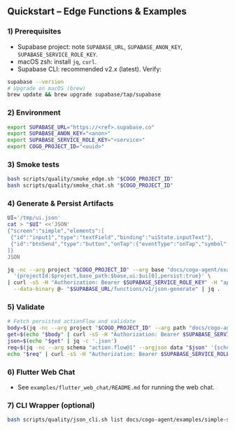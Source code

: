 ## Quickstart – Edge Functions & Examples

### 1) Prerequisites
- Supabase project: note `SUPABASE_URL`, `SUPABASE_ANON_KEY`, `SUPABASE_SERVICE_ROLE_KEY`.
- macOS zsh: install `jq`, `curl`.
 - Supabase CLI: recommended v2.x (latest). Verify:
```bash
supabase --version
# Upgrade on macOS (brew)
brew update && brew upgrade supabase/tap/supabase
```

### 2) Environment
```bash
export SUPABASE_URL="https://<ref>.supabase.co"
export SUPABASE_ANON_KEY="<anon>"
export SUPABASE_SERVICE_ROLE_KEY="<service>"
export COGO_PROJECT_ID="<uuid>"
```

### 3) Smoke tests
```bash
bash scripts/quality/smoke_edge.sh "$COGO_PROJECT_ID"
bash scripts/quality/smoke_chat.sh "$COGO_PROJECT_ID"
```

### 4) Generate & Persist Artifacts
```bash
UI='/tmp/ui.json'
cat > "$UI" <<'JSON'
{"screen":"simple","elements":[
 {"id":"input1","type":"textField","binding":"uiState.inputText"},
 {"id":"btnSend","type":"button","onTap":{"eventType":"onTap","symbol":"chat.send","params":{"text":"#_uiState.inputText"}}}
]}
JSON

jq -nc --arg project "$COGO_PROJECT_ID" --arg base "docs/cogo-agent/examples/simple-screen" --slurpfile ui "$UI" \
  '{projectId:$project,base_path:$base,ui:$ui[0],persist:true}' \
| curl -sS -H "Authorization: Bearer $SUPABASE_SERVICE_ROLE_KEY" -H "apikey: $SUPABASE_SERVICE_ROLE_KEY" -H "Content-Type: application/json" \
  --data-binary @- "$SUPABASE_URL/functions/v1/json-generate" | jq .
```

### 5) Validate
```bash
# Fetch persisted actionFlow and validate
body=$(jq -nc --arg project "$COGO_PROJECT_ID" --arg path "docs/cogo-agent/examples/simple-screen/actionFlow.v1.expanded.json" '{project_id:$project,path:$path}')
get=$(echo "$body" | curl -sS -H "Authorization: Bearer $SUPABASE_SERVICE_ROLE_KEY" -H "Content-Type: application/json" --data-binary @- "$SUPABASE_URL/functions/v1/json-get")
json=$(echo "$get" | jq -c '.json')
req=$(jq -nc --arg schema "action.flow@1" --argjson data "$json" '{schema_id:$schema,data:$data}')
echo "$req" | curl -sS -H "Authorization: Bearer $SUPABASE_SERVICE_ROLE_KEY" -H "Content-Type: application/json" --data-binary @- "$SUPABASE_URL/functions/v1/json-validate" | jq .
```

### 6) Flutter Web Chat
- See `examples/flutter_web_chat/README.md` for running the web chat.

### 7) CLI Wrapper (optional)
```bash
bash scripts/quality/json_cli.sh list docs/cogo-agent/examples/simple-screen/
```
